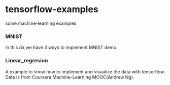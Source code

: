 # tensorflow-examples
some machine-learning examples

### MNIST
In this dir,we have 3 ways to implement MNIST demo.

### Linear_regresion
A example to show how to implement and visualize the data with tensorflow.
Data is from Coursera Machine-Learning MOOC(Andrew Ng).

